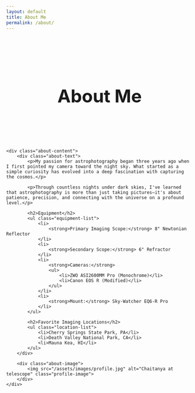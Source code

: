 ```yaml
---
layout: default
title: About Me
permalink: /about/
---
```


<div class="container">
    <div class="about-header">
        <h1>About Me</h1>
    </div>

    <div class="about-content">
        <div class="about-text">
            <p>My passion for astrophotography began three years ago when I first pointed my camera toward the night sky. What started as a simple curiosity has evolved into a deep fascination with capturing the cosmos.</p>
            
            <p>Through countless nights under dark skies, I've learned that astrophotography is more than just taking pictures—it's about patience, precision, and connecting with the universe on a profound level.</p>

            <h2>Equipment</h2>
            <ul class="equipment-list">
                <li>
                    <strong>Primary Imaging Scope:</strong> 8" Newtonian Reflector
                </li>
                <li>
                    <strong>Secondary Scope:</strong> 6" Refractor
                </li>
                <li>
                    <strong>Cameras:</strong> 
                    <ul>
                        <li>ZWO ASI2600MM Pro (Monochrome)</li>
                        <li>Canon EOS R (Modified)</li>
                    </ul>
                </li>
                <li>
                    <strong>Mount:</strong> Sky-Watcher EQ6-R Pro
                </li>
            </ul>

            <h2>Favorite Imaging Locations</h2>
            <ul class="location-list">
                <li>Cherry Springs State Park, PA</li>
                <li>Death Valley National Park, CA</li>
                <li>Mauna Kea, HI</li>
            </ul>
        </div>
        
        <div class="about-image">
            <img src="/assets/images/profile.jpg" alt="Chaitanya at telescope" class="profile-image">
        </div>
    </div>
</div>

<style>
.about-header {
    text-align: center;
    padding: 4rem 0 2rem;
    border-bottom: 1px solid var(--border-color);
    margin-bottom: 3rem;
}

.about-header h1 {
    font-size: clamp(2.5rem, 5vw, 3.5rem);
    font-weight: 700;
    color: var(--text-color);
    font-family: var(--font-mono);
}

.about-content {
    display: grid;
    grid-template-columns: 2fr 1fr;
    gap: 4rem;
    align-items: start;
}

.about-text {
    color: #e0e0e0;
}

.about-text p {
    font-size: 1.1rem;
    line-height: 1.8;
    margin-bottom: 1.5rem;
}

.about-text h2 {
    font-size: 1.75rem;
    color: var(--accent-color);
    margin: 2.5rem 0 1rem;
    font-family: var(--font-mono);
}

.equipment-list, .location-list {
    list-style: none;
    padding: 0;
    margin: 1rem 0 2rem;
}

.equipment-list li, .location-list li {
    margin-bottom: 1rem;
    font-size: 1.1rem;
}

.equipment-list ul {
    list-style: none;
    padding-left: 1.5rem;
    margin-top: 0.5rem;
}

.equipment-list strong {
    color: var(--accent-color);
    font-family: var(--font-mono);
    font-weight: 500;
}

.about-image {
    position: sticky;
    top: 2rem;
}

.profile-image {
    width: 100%;
    border-radius: 12px;
    box-shadow: var(--shadow-lg);
}

@media (max-width: 1024px) {
    .about-content {
        grid-template-columns: 1fr;
        gap: 2rem;
    }

    .about-image {
        position: static;
        max-width: 600px;
        margin: 0 auto;
    }
}

@media (max-width: 768px) {
    .about-header {
        padding: 3rem 0 1.5rem;
        margin-bottom: 2rem;
    }

    .about-text p {
        font-size: 1rem;
    }

    .about-text h2 {
        font-size: 1.5rem;
        margin: 2rem 0 1rem;
    }

    .equipment-list li, .location-list li {
        font-size: 1rem;
    }
}
</style> 